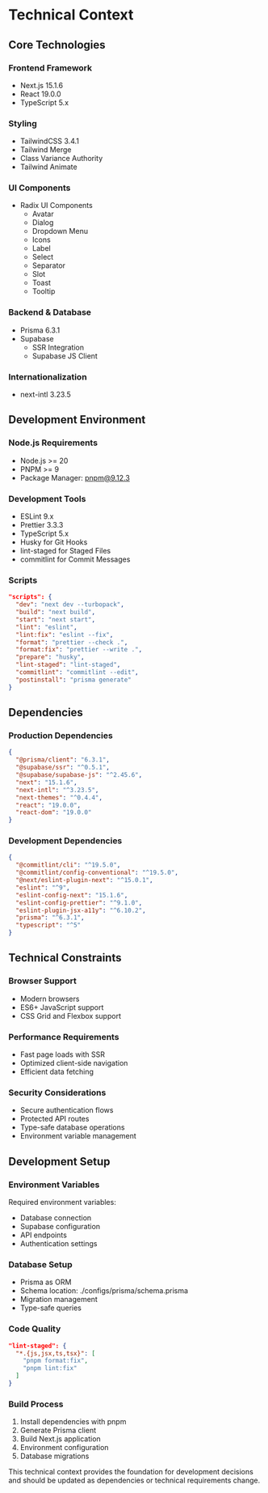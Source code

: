 # Technical Context

## Core Technologies

### Frontend Framework
- Next.js 15.1.6
- React 19.0.0
- TypeScript 5.x

### Styling
- TailwindCSS 3.4.1
- Tailwind Merge
- Class Variance Authority
- Tailwind Animate

### UI Components
- Radix UI Components
  - Avatar
  - Dialog
  - Dropdown Menu
  - Icons
  - Label
  - Select
  - Separator
  - Slot
  - Toast
  - Tooltip

### Backend & Database
- Prisma 6.3.1
- Supabase
  - SSR Integration
  - Supabase JS Client

### Internationalization
- next-intl 3.23.5

## Development Environment

### Node.js Requirements
- Node.js >= 20
- PNPM >= 9
- Package Manager: pnpm@9.12.3

### Development Tools
- ESLint 9.x
- Prettier 3.3.3
- TypeScript 5.x
- Husky for Git Hooks
- lint-staged for Staged Files
- commitlint for Commit Messages

### Scripts
```json
"scripts": {
  "dev": "next dev --turbopack",
  "build": "next build",
  "start": "next start",
  "lint": "eslint",
  "lint:fix": "eslint --fix",
  "format": "prettier --check .",
  "format:fix": "prettier --write .",
  "prepare": "husky",
  "lint-staged": "lint-staged",
  "commitlint": "commitlint --edit",
  "postinstall": "prisma generate"
}
```

## Dependencies

### Production Dependencies
```json
{
  "@prisma/client": "6.3.1",
  "@supabase/ssr": "^0.5.1",
  "@supabase/supabase-js": "^2.45.6",
  "next": "15.1.6",
  "next-intl": "^3.23.5",
  "next-themes": "^0.4.4",
  "react": "19.0.0",
  "react-dom": "19.0.0"
}
```

### Development Dependencies
```json
{
  "@commitlint/cli": "^19.5.0",
  "@commitlint/config-conventional": "^19.5.0",
  "@next/eslint-plugin-next": "^15.0.1",
  "eslint": "^9",
  "eslint-config-next": "15.1.6",
  "eslint-config-prettier": "^9.1.0",
  "eslint-plugin-jsx-a11y": "^6.10.2",
  "prisma": "^6.3.1",
  "typescript": "^5"
}
```

## Technical Constraints

### Browser Support
- Modern browsers
- ES6+ JavaScript support
- CSS Grid and Flexbox support

### Performance Requirements
- Fast page loads with SSR
- Optimized client-side navigation
- Efficient data fetching

### Security Considerations
- Secure authentication flows
- Protected API routes
- Type-safe database operations
- Environment variable management

## Development Setup

### Environment Variables
Required environment variables:
- Database connection
- Supabase configuration
- API endpoints
- Authentication settings

### Database Setup
- Prisma as ORM
- Schema location: ./configs/prisma/schema.prisma
- Migration management
- Type-safe queries

### Code Quality
```json
"lint-staged": {
  "*.{js,jsx,ts,tsx}": [
    "pnpm format:fix",
    "pnpm lint:fix"
  ]
}
```

### Build Process
1. Install dependencies with pnpm
2. Generate Prisma client
3. Build Next.js application
4. Environment configuration
5. Database migrations

This technical context provides the foundation for development decisions and should be updated as dependencies or technical requirements change.